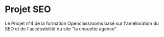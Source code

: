 # Projet SEO
 Le  Priojet n°4 de la formation Openclassrooms basé sur l'amélioration du SEO et de l'accéssibilité du site "la chouette agence"
